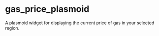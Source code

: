 # gas_price_plasmoid
A plasmoid widget for displaying the current price of gas in your selected region.
